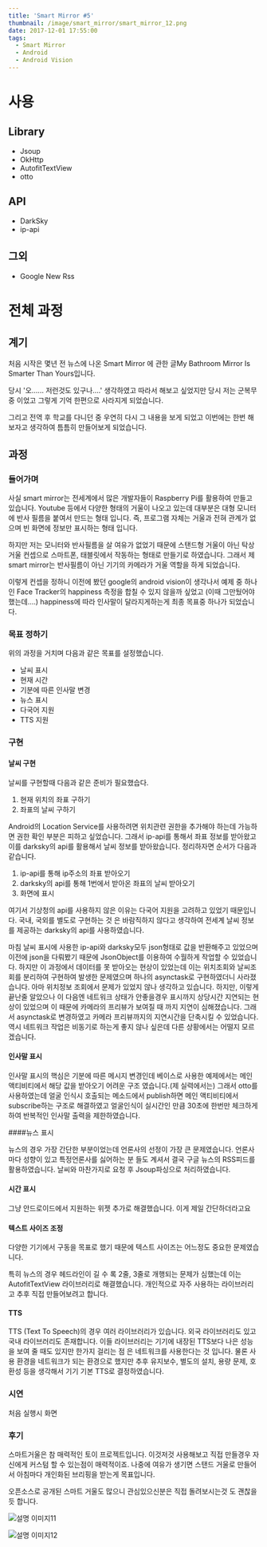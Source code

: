 ```yaml
---
title: 'Smart Mirror #5'
thumbnail: /image/smart_mirror/smart_mirror_12.png
date: 2017-12-01 17:55:00
tags:
  - Smart Mirror
  - Android
  - Android Vision
---
```


# 사용

## Library

- Jsoup
- OkHttp
- AutofitTextView
- otto

## API

- DarkSky
- ip-api

## 그외

- Google New Rss

# 전체 과정

## 계기

처음 시작은 몇년 전 뉴스에 나온 Smart Mirror 에 관한 글My Bathroom Mirror Is Smarter Than Yours입니다.

당시 '오…... 저런것도 있구나….' 생각하였고 따라서 해보고 싶었지만 당시 저는 군복무 중 이었고 그렇게 기억 한편으로 사라지게 되었습니다.

그리고 전역 후 학교를 다니던 중 우연히 다시 그 내용을 보게 되었고 이번에는 한번 해보자고 생각하여 틈틈히 만들어보게 되었습니다.

<!-- more -->

## 과정

### 들어가며

사실 smart mirror는 전세계에서 많은 개발자들이 Raspberry Pi를 활용하여 만들고 있습니다. Youtube 등에서 다양한 형태의 거울이 나오고 있는데 대부분은 대형 모니터에 반사 필름을 붙여서 만드는 형태 입니다. 즉, 프로그램 자체는 거울과 전혀 관계가 없으며 빈 화면에 정보만 표시하는 형태 입니다.

하지만 저는 모니터와 반사필름을 살 여유가 없었기 때문에 스탠드형 거울이 아닌 탁상거울 컨셉으로 스마트폰, 태블릿에서 작동하는 형태로 만들기로 하였습니다. 그래서 제 smart mirror는 반사필름이 아닌 기기의 카메라가 거울 역할을 하게 되었습니다.

이렇게 컨셉을 정하니 이전에 봤던 google의 android vision이 생각나서 예제 중 하나인 Face Tracker의 happiness 측정을 합칠 수 있지 않을까 싶었고 (이때 그만뒀어야 했는데….) happiness에 따라 인사말이 달라지게하는게 최종 목표중 하나가 되었습니다.

### 목표 정하기

위의 과정을 거치며 다음과 같은 목표를 설정했습니다.

- 날씨 표시
- 현재 시간
- 기분에 따른 인사말 변경
- 뉴스 표시
- 다국어 지원
- TTS 지원

### 구현

#### 날씨 구현

날씨를 구현할때 다음과 같은 준비가 필요했습다.

1. 현재 위치의 좌표 구하기
2. 좌표의 날씨 구하기

Android의 Location Service를 사용하려면 위치관련 권한을 추가해야 하는데 가능하면 권한 확인 부분은 피하고 싶었습니다. 그래서 ip-api를 통해서 좌표 정보를 받아왔고 이를 darksky의 api를 활용해서 날씨 정보를 받아왔습니다. 정리하자면 순서가 다음과 같습니다.

1. ip-api를 통해 ip주소의 좌표 받아오기
2. darksky의 api를 통해 1번에서 받아온 좌표의 날씨 받아오기
3. 화면에 표시

여기서 기상청의 api를 사용하지 않은 이유는 다국어 지원을 고려하고 있었기 때문입니다. 국내, 국외를 별도로 구현하는 것 은 바람직하지 않다고 생각하여 전세계 날씨 정보를 제공하는 darksky의 api를 사용하였습니다.

마침 날씨 표시에 사용한 ip-api와 darksky모두 json형태로 값을 반환해주고 있었으며 이전에 json을 다뤄봤기 때문에 JsonObject를 이용하여 수월하게 작업할 수 있었습니다. 하지만 이 과정에서 데이터를 못 받아오는 현상이 있었는데 이는 위치조회와 날씨조회를 분리하여 구현하여 발생한 문제였으며 하나의 asynctask로 구현하였더니 사라졌습니다. 아마 위치정보 조회에서 문제가 있었지 않나 생각하고 있습니다. 하지만, 이렇게 끝난줄 알았으나 이 다음엔 네트워크 상태가 안좋을경우 표시까지 상당시간 지연되는 현상이 있었으며 이 때문에 카메라의 프리뷰가 보여질 때 까지 지연이 심해졌습니다. 그래서 asynctask로 변경하였고 카메라 프리뷰까지의 지연시간을 단축시킬 수 있었습니다. 역시 네트워크 작업은 비동기로 하는게 좋지 않나 싶은데 다른 상황에서는 어떨지 모르겠습니다.

#### 인사말 표시

인사말 표시의 핵심은 기분에 따른 메시지 변경인데 베이스로 사용한 예제에서는 메인 액티비티에서 해당 값을 받아오기 어려운 구조 였습니다.(제 실력에서는) 그래서 otto를 사용하였는데 얼굴 인식시 호출되는 메소드에서 publish하면 메인 액티비티에서 subscribe하는 구조로 해결하였고 얼굴인식이 실시간인 만큼 30초에 한번만 체크하게 하여 반복적인 인사말 출력을 제한하였습니다.

####뉴스 표시

뉴스의 경우 가장 간단한 부분이었는데 언론사의 선정이 가장 큰 문제였습니다. 언론사마다 성향이 있고 특정언론사를 싫어하는 분 들도 계셔서 결국 구글 뉴스의 RSS피드를 활용하였습니다. 날씨와 마찬가지로 요청 후 Jsoup파싱으로 처리하였습니다.

#### 시간 표시

그냥 안드로이드에서 지원하는 위젯 추가로 해결했습니다. 이게 제일 간단하더라고요

#### 텍스트 사이즈 조정

다양한 기기에서 구동을 목표로 했기 때문에 텍스트 사이즈는 어느정도 중요한 문제였습니다.

특히 뉴스의 경우 헤드라인이 길 수 록 2줄, 3줄로 개행되는 문제가 심했는데 이는 AutofitTextView 라이브러리로 해결했습니다. 개인적으로 자주 사용하는 라이브러리고 추후 직접 만들어보려고 합니다.

#### TTS

TTS (Text To Speech)의 경우 여러 라이브러리가 있습니다. 외국 라이브러리도 있고 국내 라이브러리도 존재합니다. 이들 라이브러리는 기기에 내장된 TTS보다 나은 성능을 보여 줄 때도 있지만 한가지 걸리는 점 은 네트워크를 사용한다는 것 입니다. 물론 사용 환경을 네트워크가 되는 환경으로 했지만 추후 유지보수, 별도의 설치, 용량 문제, 호환성 등을 생각해서 기기 기본 TTS로 결정하였습니다.

### 시연

처음 실행시 화면


### 후기

스마트거울은 참 매력적인 토이 프로젝트입니다. 이것저것 사용해보고 직접 만들경우 자신에게 커스텀 할 수 있는점이 매력적이죠. 나중에 여유가 생기면 스탠드 거울로 만들어서 아침마다 개인화된 브리핑을 받는게 목표입니다.

오픈소스로 공개된 스마트 거울도 많으니 관심있으신분은 직접 돌려보시는것 도 괜찮을듯 합니다.

![설명 이미지11](/blog/image/smart_mirror/smart_mirror_11.png)

![설명 이미지12](/blog/image/smart_mirror/smart_mirror_12.png)

